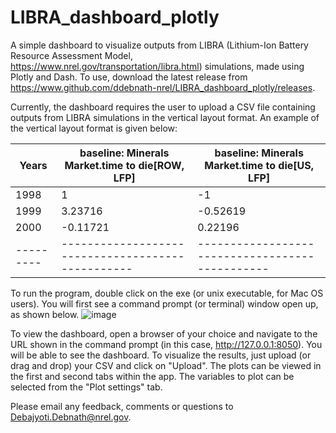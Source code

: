 # LIBRA_dashboard_plotly
 A simple dashboard to visualize outputs from LIBRA (Lithium-Ion Battery Resource Assessment Model, https://www.nrel.gov/transportation/libra.html) simulations, made using Plotly and Dash. To use, download the latest release from https://www.github.com/ddebnath-nrel/LIBRA_dashboard_plotly/releases.

Currently, the dashboard requires the user to upload a CSV file containing outputs from LIBRA simulations in the vertical layout format. An example of the vertical layout format is given below:

| Years   |	baseline: Minerals Market.time to die[ROW, LFP]	|baseline: Minerals Market.time to die[US, LFP] |
|---------|-------------------------------------------------|-----------------------------------------------|
| 1998	   |1	                                               | -1                                            |
| 1999	   |3.23716	                                         |-0.52619                                       |
| 2000	   |-0.11721	                                        |0.22196                                        |
|---------|-------------------------------------------------|-----------------------------------------------|

To run the program, double click on the exe (or unix executable, for Mac OS users). You will first see a command prompt (or terminal) window open up, as shown below.
![image](https://user-images.githubusercontent.com/107583173/194936368-3e2183de-ef33-4bc6-a3b8-1ba8c56691c5.png)

To view the dashboard, open a browser of your choice and navigate to the URL shown in the command prompt (in this case, http://127.0.0.1:8050). You will be able to see the dashboard.
To visualize the results, just upload (or drag and drop) your CSV and click on "Upload". The plots can be viewed in the first and second tabs within the app. The variables to plot can be selected from the "Plot settings" tab.

Please email any feedback, comments or questions to Debajyoti.Debnath@nrel.gov.

